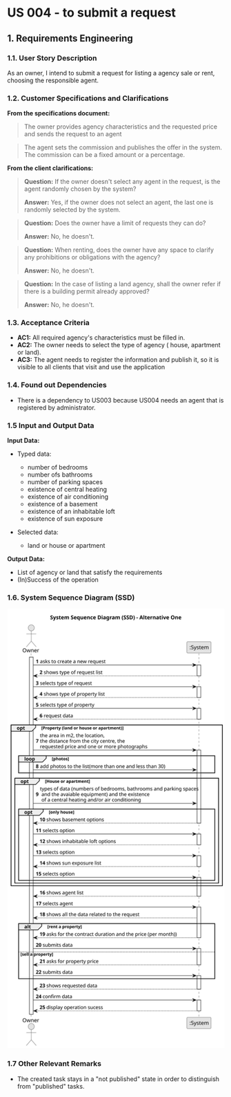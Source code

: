 # US 004 - to submit a request

## 1. Requirements Engineering


### 1.1. User Story Description

As an owner, I intend to submit a request for listing a agency sale or rent,
choosing the responsible agent.

### 1.2. Customer Specifications and Clarifications 


**From the specifications document:**

>	The owner provides agency characteristics and the requested price and sends the request to an agent

>	The agent sets the commission and publishes the offer in the system. The commission can be a fixed amount or a percentage.


**From the client clarifications:**

> **Question:** If the owner doesn't select any agent in the request, is the agent randomly chosen by the system? 
>  
> **Answer:** Yes, if the owner does not select an agent, the last one is randomly selected by the system.


> **Question:** Does the owner have a limit of requests they can do?
>  
> **Answer:** No, he doesn't.


> **Question:** When renting, does the owner have any space to clarify any prohibitions or obligations with the agency?
>
> **Answer:** No, he doesn't.


> **Question:** In the case of listing a land agency, shall the owner refer if there is a building permit already approved?
>
> **Answer:** No, he doesn't.


### 1.3. Acceptance Criteria


* **AC1:** All required agency's characteristics must be filled in.
* **AC2:** The owner needs to select the type of agency ( house, apartment or land).
* **AC3:** The agent needs to register the information and publish it, so it is visible to all clients that visit and use the application


### 1.4. Found out Dependencies


* There is a dependency to US003 because  US004 needs an agent that is registered by administrator.


### 1.5 Input and Output Data


**Input Data:**

* Typed data:
  * number of bedrooms
  * number ofs bathrooms
  * number of parking spaces
  * existence of central heating
  * existence of air conditioning
  * existence of a basement
  * existence of an inhabitable loft
  * existence of sun exposure
	
* Selected data:
	* land or house or apartment 


**Output Data:**

* List of agency or land that satisfy the requirements
* (In)Success of the operation

### 1.6. System Sequence Diagram (SSD)

![System Sequence Diagram - Alternative One](svg/us004-system-sequence-diagram-alternative-one.svg)

### 1.7 Other Relevant Remarks

* The created task stays in a "not published" state in order to distinguish from "published" tasks.